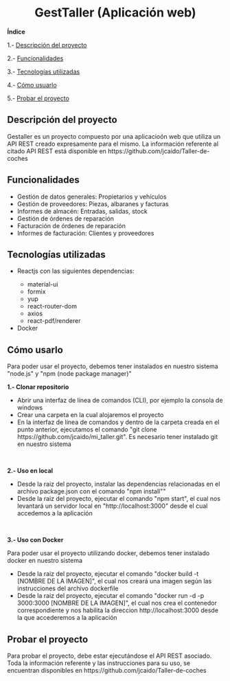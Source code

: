 <h1 align="center"> GestTaller (Aplicación web) </h1>

**Índice**

1.- [Descripción del proyecto](#id1)

2.- [Funcionalidades](#id2)

3.- [Tecnologías utilizadas](#id3)

4.- [Cómo usuarlo](#id4)

5.- [Probar el proyecto](#id5)


## Descripción del proyecto<a name="id1"></a>
<p>Gestaller es un proyecto compuesto por una aplicacioón web que utiliza un API REST creado expresamente para el mismo. La información referente al citado API REST está disponible en https://github.com/jcaido/Taller-de-coches</p>


## Funcionalidades<a name="id2"></a>
<ul>
    <li>Gestión de datos generales: Propietarios y vehículos</li>
    <li>Gestión de proveedores: Piezas, albaranes y facturas</li>
    <li>Informes de almacén: Entradas, salidas, stock</li>
    <li>Gestión de órdenes de reparación</li>
    <li>Facturación de órdenes de reparación</li>
    <li>Informes de facturación: Clientes y proveedores</li>
</ul>


## Tecnologías utilizadas<a name="id3"></a>
<ul>
    <li>Reactjs con las siguientes dependencias:</li>
    <ul>
        <li>material-ui</li>
        <li>formix</li>
        <li>yup</li>
        <li>react-router-dom</li>
        <li>axios</li>
        <li>react-pdf/renderer</li>
    </ul>
    <li>Docker</li>
</ul>


## Cómo usarlo<a name="id4"></a>
<p>Para poder usar el proyecto, debemos tener instalados en nuestro sistema "node.js" y "npm (node package manager)"</p>
<p><strong>1.- Clonar repositorio</strong></p>
<ul>
    <li>Abrir  una interfaz de línea de comandos  (CLI), por ejemplo la consola de windows</li>
    <li>Crear una carpeta en la cual alojaremos el proyecto</li>
    <li>En la interfaz de línea de comandos y dentro de la carpeta creada en el punto anterior, ejecutamos el comando "git clone <a>https://github.com/jcaido/mi_taller</a>.git". Es necesario tener instalado git en nuestro sistema
    </li>
</ul>
<br>
<p><strong>2.- Uso en local</strong></p>
<ul>
    <li>Desde la raiz del proyecto, instalar las dependencias relacionadas en el archivo package.json con el comando "npm install""</li>
    <li>Desde la raiz del proyecto, ejecutar el comando "npm start", el cual nos levantará un servidor local en "http://localhost:3000" desde el cual accedemos a la aplicación</li>
</ul>
<br>
<p><strong>3.- Uso con Docker</strong></p>
<p>Para poder usar el proyecto utilizando docker, debemos tener instalado docker en nuestro sistema</p>
<ul>
    <li>Desde la raiz del proyecto, ejecutar el comando "docker build -t [NOMBRE DE LA IMAGEN]", el cual nos creará una imagen según las instrucciones del archivo dockerfile</li>
    <li>Desde la raiz del proyecto, ejecutar el comando "docker run -d -p 3000:3000 [NOMBRE DE LA IMAGEN]", el cual nos crea el contenedor correspondiente y nos habilita la direccion http://localhost:3000 desde la que accederemos a la aplicación</li>
</ul>


## Probar el proyecto<a name="id5"></a>
<p>Para probar el proyecto, debe estar ejecutándose el API REST asociado. Toda la información referente y las instrucciones para su uso, se encuentran disponibles en https://github.com/jcaido/Taller-de-coches</p>
    

